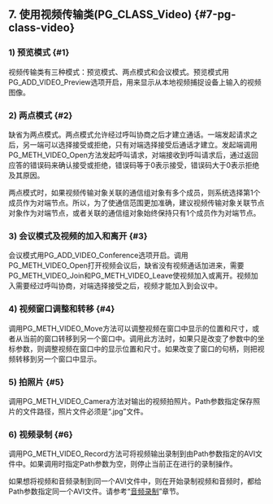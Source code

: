 ## 7\. 使用视频传输类(PG_CLASS_Video) {#7-pg-class-video}

### 1) 预览模式 {#1}

视频传输类有三种模式：预览模式、两点模式和会议模式。预览模式用PG_ADD_VIDEO_Preview选项开启，用来显示从本地视频捕捉设备上输入的视频图像。

### 2) 两点模式 {#2}

缺省为两点模式。两点模式允许经过呼叫协商之后才建立通话。一端发起请求之后，另一端可以选择接受或拒绝，只有对端选择接受后通话才建立。发起端调用PG_METH_VIDEO_Open方法发起呼叫请求，对端接收到呼叫请求后，通过返回应答的错误码来确认接受或拒绝，错误码等于0表示接受，错误码大于0表示拒绝及其原因。

两点模式时，如果视频传输对象关联的通信组对象有多个成员，则系统选择第1个成员作为对端节点。所以，为了使通信范围更加准确，建议视频传输对象关联节点对象作为对端节点，或者关联的通信组对象始终保持只有1个成员作为对端节点。

### 3) 会议模式及视频的加入和离开 {#3}

会议模式用PG_ADD_VIDEO_Conference选项开启。调用PG_METH_VIDEO_Open打开视频会议后，缺省没有视频通话加进来，需要PG_METH_VIDEO_Join和PG_METH_VIDEO_Leave使视频加入或离开。视频加入需要经过呼叫协商，对端选择接受之后，视频才能加入到会议中。

### 4) 视频窗口调整和转移 {#4}

调用PG_METH_VIDEO_Move方法可以调整视频在窗口中显示的位置和尺寸，或者从当前的窗口转移到另一个窗口中。调用此方法时，如果只是改变了参数中的坐标参数，则调整视频在窗口中的显示位置和尺寸。如果改变了窗口的句柄，则把视频转移到另一个窗口中显示。

### 5) 拍照片 {#5}

调用PG_METH_VIDEO_Camera方法对输出的视频拍照片。Path参数指定保存照片的文件路径，照片文件必须是“.jpg”文件。

### 6) 视频录制 {#6}

调用PG_METH_VIDEO_Record方法可将视频输出录制到由Path参数指定的AVI文件中。如果调用时指定Path参数为空，则停止当前正在进行的录制操作。

如果想将视频和音频录制到同一个AVI文件中，则在开始录制视频和音频时，都给Path参数指定同一个AVI文件。请参考“[音频录制](#5)”章节。